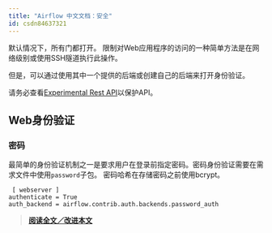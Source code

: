 ```yaml
---
title: "Airflow 中文文档：安全"
id: csdn84637321
---
```


默认情况下，所有门都打开。 限制对Web应用程序的访问的一种简单方法是在网络级别或使用SSH隧道执行此操作。

但是，可以通过使用其中一个提供的后端或创建自己的后端来打开身份验证。

请务必查看[Experimental Rest API](api.html)以保护API。

## Web身份验证

### 密码

最简单的身份验证机制之一是要求用户在登录前指定密码。密码身份验证需要在需求文件中使用`password`子包。 密码哈希在存储密码之前使用bcrypt。

```
 [ webserver ]
authenticate = True
auth_backend = airflow.contrib.auth.backends.password_auth 
```

> [**阅读全文／改进本文**](https://github.com/apachecn/airflow-doc-zh/blob/master/zh/25.md)